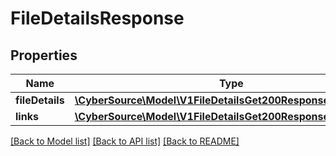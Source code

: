 # FileDetailsResponse

## Properties
Name | Type | Description | Notes
------------ | ------------- | ------------- | -------------
**fileDetails** | [**\CyberSource\Model\V1FileDetailsGet200ResponseFileDetails[]**](V1FileDetailsGet200ResponseFileDetails.md) |  | [optional] 
**links** | [**\CyberSource\Model\V1FileDetailsGet200ResponseLinks**](V1FileDetailsGet200ResponseLinks.md) |  | [optional] 

[[Back to Model list]](../README.md#documentation-for-models) [[Back to API list]](../README.md#documentation-for-api-endpoints) [[Back to README]](../README.md)


